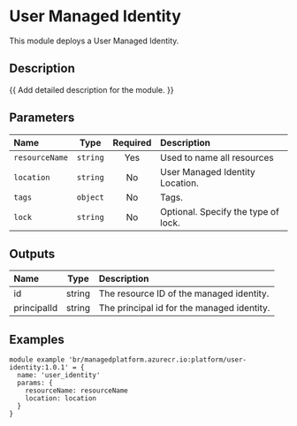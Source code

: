 # User Managed Identity

This module deploys a User Managed Identity.

## Description

{{ Add detailed description for the module. }}

## Parameters

| Name           | Type     | Required | Description                         |
| :------------- | :------: | :------: | :---------------------------------- |
| `resourceName` | `string` | Yes      | Used to name all resources          |
| `location`     | `string` | No       | User Managed Identity Location.     |
| `tags`         | `object` | No       | Tags.                               |
| `lock`         | `string` | No       | Optional. Specify the type of lock. |

## Outputs

| Name        | Type   | Description                                |
| :---------- | :----: | :----------------------------------------- |
| id          | string | The resource ID of the managed identity.   |
| principalId | string | The principal id for the managed identity. |

## Examples


```bicep
module example 'br/managedplatform.azurecr.io:platform/user-identity:1.0.1' = {
  name: 'user_identity'
  params: {
    resourceName: resourceName
    location: location
  }
}
```